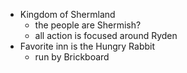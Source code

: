 * Kingdom of Shermland
	* the people are Shermish?
	* all action is focused around Ryden
* Favorite inn is the Hungry Rabbit
	* run by Brickboard
